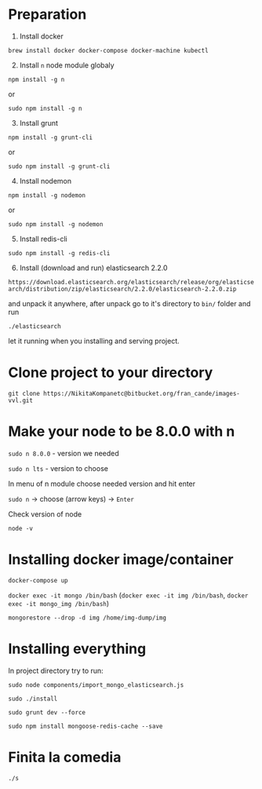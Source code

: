 # Preparation

1. Install docker

`brew install docker docker-compose docker-machine kubectl`

2. Install `n` node module globaly

`npm install -g n`

or

`sudo npm install -g n`

3. Install grunt

`npm install -g grunt-cli`

or 

`sudo npm install -g grunt-cli`

4. Install nodemon

`npm install -g nodemon`

or

`sudo npm install -g nodemon` 

5. Install redis-cli

`sudo npm install -g redis-cli`

6. Install (download and run) elasticsearch 2.2.0

`https://download.elasticsearch.org/elasticsearch/release/org/elasticsearch/distribution/zip/elasticsearch/2.2.0/elasticsearch-2.2.0.zip`

and unpack it anywhere,
after unpack go to it's directory to `bin/` folder and run

`./elasticsearch`

let it running when you installing and serving project.

# Clone project to your directory

`git clone https://NikitaKompanetc@bitbucket.org/fran_cande/images-vvl.git`


# Make your node to be 8.0.0 with n

`sudo n 8.0.0` - version we needed

`sudo n lts` - version to choose

In menu of n module choose needed version and hit enter

`sudo n` -> choose (arrow keys) -> `Enter`

Check version of node

`node -v`


# Installing docker image/container

`docker-compose up`

`docker exec -it mongo /bin/bash` (`docker exec -it img /bin/bash`, `docker exec -it mongo_img /bin/bash`)

`mongorestore --drop -d img /home/img-dump/img`
# Installing everything



In project directory try to run:

`sudo node components/import_mongo_elasticsearch.js`

`sudo ./install`

`sudo grunt dev --force`

`sudo npm install mongoose-redis-cache --save`

# Finita la comedia

`./s`